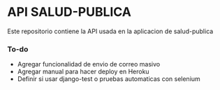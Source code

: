 # API SALUD-PUBLICA

Este repositorio contiene la API usada en la aplicacion de salud-publica

### To-do
- Agregar funcionalidad de envio de correo masivo
- Agregar manual para hacer deploy en Heroku
- Definir si usar django-test o pruebas automaticas con selenium